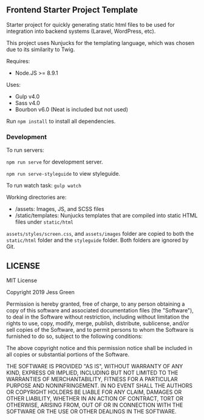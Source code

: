 Frontend Starter Project Template
---

Starter project for quickly generating static html files to be used for integration into backend systems (Laravel, WordPress, etc).

This project uses Nunjucks for the templating language, which was chosen due to its similarity to Twig.

Requires:
* Node.JS >= 8.9.1

Uses:
* Gulp v4.0
* Sass v4.0
* Bourbon v6.0 (Neat is included but not used)

Run `npm install` to install all dependencies.

### Development

To run servers:

`npm run serve` for development server.

`npm run serve-styleguide` to view styleguide.

To run watch task: `gulp watch`

Working directories are:
* /assets: Images, JS, and SCSS files
* /static/templates: Nunjucks templates that are compiled into static HTML files under `static/html`

`assets/styles/screen.css`, and `assets/images` folder are copied to both the `static/html` folder and the `styleguide` folder. Both folders are ignored by Git.

## LICENSE
MIT License

Copyright 2019 Jess Green

Permission is hereby granted, free of charge, to any person obtaining a copy of this software and associated documentation files (the "Software"), to deal in the Software without restriction, including without limitation the rights to use, copy, modify, merge, publish, distribute, sublicense, and/or sell copies of the Software, and to permit persons to whom the Software is furnished to do so, subject to the following conditions:

The above copyright notice and this permission notice shall be included in all copies or substantial portions of the Software.

THE SOFTWARE IS PROVIDED "AS IS", WITHOUT WARRANTY OF ANY KIND, EXPRESS OR IMPLIED, INCLUDING BUT NOT LIMITED TO THE WARRANTIES OF MERCHANTABILITY, FITNESS FOR A PARTICULAR PURPOSE AND NONINFRINGEMENT. IN NO EVENT SHALL THE AUTHORS OR COPYRIGHT HOLDERS BE LIABLE FOR ANY CLAIM, DAMAGES OR OTHER LIABILITY, WHETHER IN AN ACTION OF CONTRACT, TORT OR OTHERWISE, ARISING FROM, OUT OF OR IN CONNECTION WITH THE SOFTWARE OR THE USE OR OTHER DEALINGS IN THE SOFTWARE.
